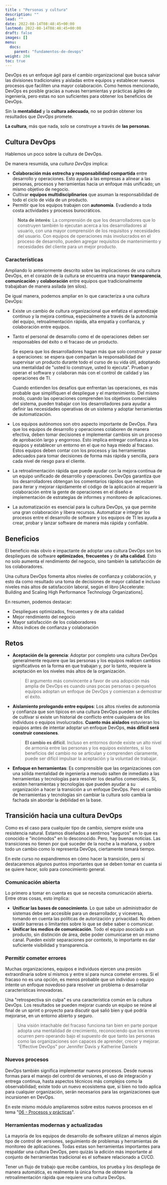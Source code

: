 ```yaml
---
title : "Personas y cultura"
description: ""
lead: ""
date: 2022-08-14T08:48:45+00:00
lastmod: 2022-08-14T08:48:45+00:00
draft: false
images: []
menu:
  docs:
    parent: "fundamentos-de-devops"
weight: 204
toc: true
---
```

<!-- markdownlint-disable MD026 -->

DevOps es un enfoque ágil para el cambio organizacional que busca salvar las divisiones tradicionales y aisladas entre equipos y establecer nuevos procesos que faciliten una mayor colaboración. Como hemos mencionado, DevOps es posible gracias a nuevas herramientas y prácticas ágiles de ingeniería, pero estas no son suficientes para obtener los beneficios de DevOps.

Sin la **mentalidad** y la **cultura adecuada**, no se podrán obtener los resultados que *DevOps* promete.

**La cultura**, más que nada, solo se construye a través de **las personas**.

## Cultura DevOps

Hablemos un poco sobre la cultura de DevOps.

De manera resumida, una *cultura DevOps* implica:

- **Colaboración más estrecha y responsabilidad compartida** entre desarrollo y operaciones. Esto ayuda a las empresas a alinear a las personas, procesos y herramientas hacia un enfoque más unificado; un mismo objetivo de negocio.
- Cultivar **equipos multidisciplinarios** que asuman la responsabilidad de todo el ciclo de vida de un producto.
- Permitir que los equipos trabajen con **autonomía**. Evadiendo a toda costa actividades y procesos burocráticos.

> **Nota de interés**: La comprensión de que los desarrolladores que lo construyen también lo ejecutan acerca a los desarrolladores al usuario, con una mayor comprensión de los requisitos y necesidades del usuario. Con equipos de operaciones más involucrados en el proceso de desarrollo, pueden agregar requisitos de mantenimiento y necesidades del cliente para un mejor producto.

### Características

Ampliando lo anteriormente descrito sobre las implicaciones de una cultura DevOps, en el corazón de la cultura se encuentra una mayor **transparencia**, **comunicación** y **colaboración** entre equipos que tradicionalmente trabajaban de manera asilada (en silos).

De igual manera, podemos ampliar en lo que caracteriza a una cultura DevOps:

- Existe un cambio de cultura organizacional que enfatiza el aprendizaje continuo y la mejora continua, especialmente a través de la autonomía del equipo, retroalimentación rápida, alta empatía y confianza, y colaboración entre equipos.
- Tanto el personal de desarrollo como el de operaciones deben ser responsables del éxito o el fracaso de un producto.

  Se espera que los desarrolladores hagan más que solo construir y pasar a operaciones: se espera que compartan la responsabilidad de supervisar un producto durante todo el curso de su vida útil, adoptando una mentalidad de "usted lo construye, usted lo ejecuta". Prueban y operan el software y colaboran más con el control de calidad y las operaciones de TI.

  Cuando entienden los desafíos que enfrentan las operaciones, es más probable que simplifiquen el despliegue y el mantenimiento. Del mismo modo, cuando las operaciones comprenden los objetivos comerciales del sistema, pueden trabajar con los desarrolladores para ayudar a definir las necesidades operativas de un sistema y adoptar herramientas de automatización.

- Los equipos autónomos son otro aspecto importante de DevOps. Para que los equipos de desarrollo y operaciones colaboren de manera efectiva, deben tomar decisiones e implementar cambios sin un proceso de aprobación largo y engorroso. Esto implica entregar confianza a los equipos y establecer un entorno en el que no haya miedo al fracaso. Estos equipos deben contar con los procesos y las herramientas adecuados para tomar decisiones de forma más rápida y sencilla, para cada nivel de riesgo para el cliente.
- La retroalimentación rápida que puede ayudar con la mejora continua de un equipo unificado de desarrollo y operaciones. DevOps garantiza que los desarrolladores obtengan los comentarios rápidos que necesitan para iterar y mejorar rápidamente el código de la aplicación al requerir la colaboración entre la gente de operaciones en el diseño e implementación de estrategias de informes y monitoreo de aplicaciones.
- La automatización es esencial para la cultura DevOps, ya que permite una gran colaboración y libera recursos. Automatizar e integrar los procesos entre el desarrollo de software y los equipos de TI les ayuda a crear, probar y lanzar software de manera más rápida y confiable.

## Beneficios

El beneficio más obvio e impactante de adoptar una cultura DevOps son los despliegues de software **optimizados**, **frecuentes** y de **alta calidad**. Esto no solo aumenta el rendimiento del negocio, sino también la satisfacción de los colaboradores.

Una cultura DevOps fomenta altos niveles de confianza y colaboración, y esto da como resultado una toma de decisiones de mayor calidad e incluso niveles más altos de satisfacción laboral, según el libro [Accelerate: Building and Scaling High Performance Technology Organizations].

En resumen, podemos destacar:

- Despliegues optimizados, frecuentes y de alta calidad
- Mejor rendimiento del negocio
- Mayor satisfacción de los colaboradores
- Altos índices de confianza y colaboración

## Retos

- **Aceptación de la gerencia**: Adoptar por completo una cultura DevOps generalmente requiere que las personas y los equipos realicen cambios significativos en la forma en que trabajan y, por lo tanto, requiere la aceptación en los niveles más altos de la organización.

  > El argumento más convincente a favor de una adopción más amplia de DevOps es cuando unas pocas personas o pequeños equipos adoptan un enfoque de DevOps y comienzan a demostrar el éxito.

- **Aislamiento prologando entre equipos**: Los altos niveles de autonomía y confianza que son típicos en una cultura DevOps pueden ser difíciles de cultivar si existe un historial de conflicto entre cualquiera de los individuos o equipos involucrados. **Cuanto más aislados** estuvieran los equipos antes de intentar adoptar un enfoque DevOps, **más difícil será construir conexiones**.

  > **El cambio es difícil**. Incluso en entornos donde existe un alto nivel de armonía entre las personas y los equipos existentes, si los beneficios del cambio no se articulan y comprenden claramente, puede ser difícil impulsar la aceptación y la voluntad de trabajar.

- **Enfoque en herramientas**: Es comprensible que las organizaciones con una sólida mentalidad de ingeniería a menudo salten de inmediato a las herramientas y tecnologías para resolver los desafíos comerciales. Sí, existen herramientas y tecnologías que pueden ayudar a su organización a hacer la transición a un enfoque DevOps. Pero el cambio de herramientas y tecnologías sin cambiar la cultura solo cambia la fachada sin abordar la debilidad en la base.

## Transición hacia una cultura DevOps

Como es el caso para cualquier tipo de cambio, siempre existe una resistencia natural. Estamos diseñados a sentirnos "seguros" en lo que es conocido e "incómodos" en lo desconocido. Pero, hay buenas noticias. Las transiciones no tienen por qué suceder de la noche a la mañana, y sobre todo un cambio como lo representa DevOps, ciertamente tomará tiempo.

En este curso no expandiremos en cómo hacer la transición, pero sí destacaremos algunos puntos importantes que se deben tomar en cuanta si se quiere hacer, solo para conocimiento general.

### Comunicación abierta

Lo primero a tomar en cuenta es que se necesita comunicación abierta. Entre otras cosas, esto implica:

- **Unificar las bases de conocimiento**. Lo que sabe un administrador de sistemas debe ser accesible para un desarrollador, y viceversa, tomando en cuenta las políticas de autorización y privacidad. No deben existir barreras o limitantes sobre lo que se debe saber o comunicar.
- **Unificar los medios de comunicación**. Todo el equipo asociado a un producto, sin distinción de área, debe poder comunicarse en un mismo canal. Pueden existir separaciones por contexto, lo importante es dar suficiente visibilidad y transparencia.

### Permitir cometer errores

Muchas organizaciones, equipos e individuos ejercen una presión extraordinaria sobre sí mismos y entre sí para nunca cometer errores. Si el fracaso no es una opción, es menos probable que un individuo o equipo intente un enfoque novedoso para resolver un problema o desarrollar características innovadoras.

Una "retrospectiva sin culpa" es una característica común en la cultura DevOps. Los resultados se pueden mejorar cuando un equipo se reúne al final de un sprint o proyecto para discutir qué salió bien y qué podría mejorarse, en un entorno abierto y seguro.

> Una visión intachable del fracaso funciona tan bien en parte porque adopta una mentalidad de crecimiento, reconociendo que los errores ocurren pero operando bajo el supuesto de que tanto las personas como las organizaciones son capaces de aprender, crecer y mejorar.
> "Effective DevOps" por Jennifer Davis y Katherine Daniels

### Nuevos procesos

DevOps también significa implementar nuevos procesos. Desde nuevas formas para el manejo del control de versiones, el uso de integración y entrega continua, hasta aspectos técnicos más complejos como la observabilidad; existe todo un nuevo ecosistema que, si bien no todo aplica para cualquier organización, serán necesarios para las organizaciones que incursionen en DevOps.

En este mismo módulo ampliaremos sobre estos nuevos procesos en el tema "[06 - Procesos y prácticas](06-procesos-y-practicas.md)".

### Herramientas modernas y actualizadas

La mayoría de los equipos de desarrollo de software utilizan al menos algún tipo de control de versiones, seguimiento de problemas y herramientas de monitoreo de aplicaciones. Todas estas son herramientas importantes para respaldar una cultura DevOps, pero quizás la adición más importante al conjunto de herramientas tradicional es el software relacionado a CI/CD.

Tener un flujo de trabajo que recibe cambios, los prueba y los despliega de manera automática, es realmente la única forma de obtener la retroalimentación rápida que requiere una cultura DevOps.
